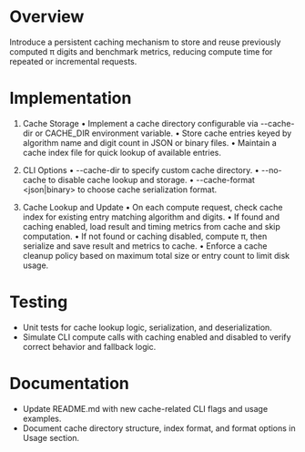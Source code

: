 # Overview

Introduce a persistent caching mechanism to store and reuse previously computed π digits and benchmark metrics, reducing compute time for repeated or incremental requests.

# Implementation

1. Cache Storage
   • Implement a cache directory configurable via --cache-dir or CACHE_DIR environment variable.
   • Store cache entries keyed by algorithm name and digit count in JSON or binary files.
   • Maintain a cache index file for quick lookup of available entries.

2. CLI Options
   • --cache-dir <path> to specify custom cache directory.
   • --no-cache to disable cache lookup and storage.
   • --cache-format <json|binary> to choose cache serialization format.

3. Cache Lookup and Update
   • On each compute request, check cache index for existing entry matching algorithm and digits.
   • If found and caching enabled, load result and timing metrics from cache and skip computation.
   • If not found or caching disabled, compute π, then serialize and save result and metrics to cache.
   • Enforce a cache cleanup policy based on maximum total size or entry count to limit disk usage.

# Testing

- Unit tests for cache lookup logic, serialization, and deserialization.
- Simulate CLI compute calls with caching enabled and disabled to verify correct behavior and fallback logic.

# Documentation

- Update README.md with new cache-related CLI flags and usage examples.
- Document cache directory structure, index format, and format options in Usage section.